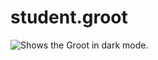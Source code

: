 # student.groot
<picture>
  <source media="(prefers-color-scheme: dark)" srcset="https://www.emp-shop.pl/dw/image/v2/BBQV_PRD/on/demandware.static/-/Sites-master-emp/default/dw655c6bd0/images/4/8/4/9/484929d.jpg?sw=1000&sh=800&sm=fit&sfrm=png">
  <img alt="Shows the Groot in dark mode." src="https://www.emp-shop.pl/dw/image/v2/BBQV_PRD/on/demandware.static/-/Sites-master-emp/default/dw655c6bd0/images/4/8/4/9/484929d.jpg?sw=1000&sh=800&sm=fit&sfrm=png">
</picture>

